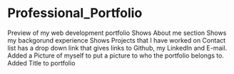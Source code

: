 # Professional_Portfolio

Preview of my web development portfolio
Shows About me section
Shows my backgorund experience
Shows Projects that I have worked on
Contact list has a drop down link that gives links to Github, my LinkedIn and E-mail.
Added a Picture of myself to put a picture to who the portfolio belongs to.
Added Title to portfolio
